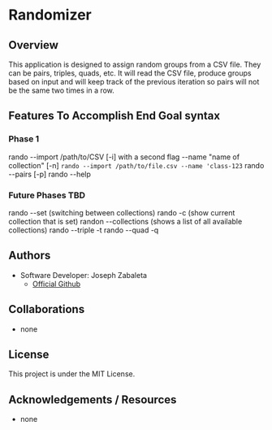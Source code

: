 # Randomizer

## Overview
This application is designed to assign random groups from a CSV file. They can be pairs, triples, quads, etc. It will read the CSV file, produce groups based on input and will keep track of the previous iteration so pairs will not be the same two times in a row.

## Features To Accomplish End Goal syntax


### Phase 1
rando --import /path/to/CSV [-i] with a second flag --name "name of collection" [-n]
    `rando --import /path/to/file.csv --name 'class-123`
rando --pairs [-p]
rando --help

### Future Phases TBD
rando --set (switching between collections)
rando -c (show current collection that is set)
randon --collections (shows a list of all available collections)
rando --triple -t
rando --quad -q

## Authors
- Software Developer: Joseph Zabaleta
  - [Official Github](https://github.com/joseph-zabaleta)

## Collaborations
- none

## License
This project is under the MIT License.

## Acknowledgements / Resources
- none
